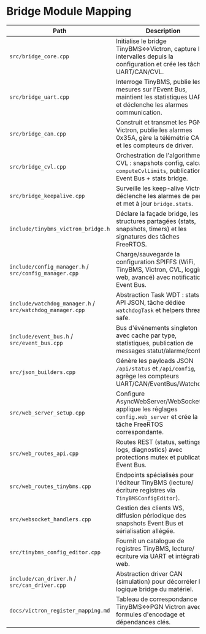 # Bridge Module Mapping

| Path | Description |
| --- | --- |
| `src/bridge_core.cpp` | Initialise le bridge TinyBMS↔Victron, capture les intervalles depuis la configuration et crée les tâches UART/CAN/CVL. |
| `src/bridge_uart.cpp` | Interroge TinyBMS, publie les mesures sur l'Event Bus, maintient les statistiques UART et déclenche les alarmes communication. |
| `src/bridge_can.cpp` | Construit et transmet les PGN Victron, publie les alarmes 0x35A, gère la télémétrie CAN et les compteurs de driver. |
| `src/bridge_cvl.cpp` | Orchestration de l'algorithme CVL : snapshots config, calculs `computeCvlLimits`, publication Event Bus + stats bridge. |
| `src/bridge_keepalive.cpp` | Surveille les keep-alive Victron, déclenche les alarmes de perte et met à jour `bridge.stats`. |
| `include/tinybms_victron_bridge.h` | Déclare la façade bridge, les structures partagées (stats, snapshots, timers) et les signatures des tâches FreeRTOS. |
| `include/config_manager.h` / `src/config_manager.cpp` | Charge/sauvegarde la configuration SPIFFS (WiFi, TinyBMS, Victron, CVL, logging, web, avancé) avec notifications Event Bus. |
| `include/watchdog_manager.h` / `src/watchdog_manager.cpp` | Abstraction Task WDT : stats, API JSON, tâche dédiée `watchdogTask` et helpers thread-safe. |
| `include/event_bus.h` / `src/event_bus.cpp` | Bus d'événements singleton avec cache par type, statistiques, publication de messages statut/alarme/config. |
| `src/json_builders.cpp` | Génère les payloads JSON `/api/status` et `/api/config`, agrège les compteurs UART/CAN/EventBus/Watchdog. |
| `src/web_server_setup.cpp` | Configure AsyncWebServer/WebSocket, applique les réglages `config.web_server` et crée la tâche FreeRTOS correspondante. |
| `src/web_routes_api.cpp` | Routes REST (status, settings, logs, diagnostics) avec protections mutex et publication Event Bus. |
| `src/web_routes_tinybms.cpp` | Endpoints spécialisés pour l'éditeur TinyBMS (lecture/écriture registres via `TinyBMSConfigEditor`). |
| `src/websocket_handlers.cpp` | Gestion des clients WS, diffusion périodique des snapshots Event Bus et sérialisation allégée. |
| `src/tinybms_config_editor.cpp` | Fournit un catalogue de registres TinyBMS, lecture/écriture via UART et intégration web. |
| `include/can_driver.h` / `src/can_driver.cpp` | Abstraction driver CAN (simulation) pour décorréler la logique bridge du matériel. |
| `docs/victron_register_mapping.md` | Tableau de correspondance TinyBMS↔PGN Victron avec formules d'encodage et dépendances clés. |
